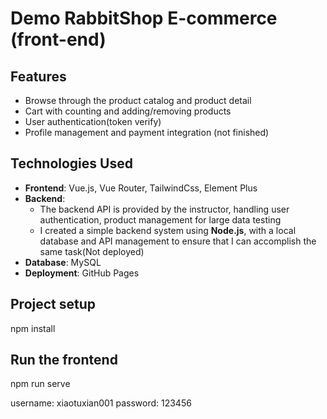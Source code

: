# Demo RabbitShop E-commerce (front-end)

## Features
- Browse through the product catalog and product detail
- Cart with counting and adding/removing products
- User authentication(token verify)
- Profile management and payment integration (not finished)

## Technologies Used
- **Frontend**: Vue.js, Vue Router, TailwindCss, Element Plus
- **Backend**:
   - The backend API is provided by the instructor, handling user authentication, product management for large data testing
   - I created a simple backend system using **Node.js**, with a local database and API management to ensure that I can accomplish the same task(Not deployed)
- **Database**: MySQL
- **Deployment**: GitHub Pages

## Project setup
npm install
## Run the frontend
npm run serve


username: xiaotuxian001
password: 123456
